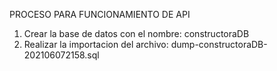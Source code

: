 PROCESO PARA FUNCIONAMIENTO DE API

1. Crear la base de datos con el nombre: constructoraDB
2. Realizar la importacion del archivo: dump-constructoraDB-202106072158.sql
